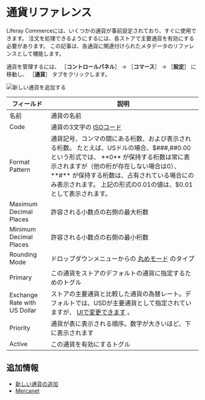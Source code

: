# 通貨リファレンス

Liferay Commerceには、いくつかの通貨が事前設定されており、すぐに使用できます。 注文を処理できるようにするには、各ストアで主要通貨を有効にする必要があります。 この記事は、各通貨に関連付けられたメタデータのリファレンスとして機能します。

通貨を管理するには、 ［**コントロールパネル**］ → ［**コマース**］ → ［**設定**］ に移動し、 ［**通貨**］ タブをクリックします。

![新しい通貨を追加する](./currencies-reference/images/01.png)

| フィールド                        | 説明                                                                                                                                                             |
| ---------------------------- | -------------------------------------------------------------------------------------------------------------------------------------------------------------- |
| 名前                           | 通貨の名前                                                                                                                                                          |
| Code                         | 通貨の3文字の [ISOコード](https://www.currency-iso.org/en/home/tables/table-a1.html)                                                                                     |
| Format Pattern               | 通貨記号、コンマの間にある桁数、および表示される桁数。 たとえば、USドルの場合、$###,##0.00 という形式では、 **0** が保持する桁数は常に表示されますが（他の桁が存在しない場合は0）、 **#** が保持する桁数は、占有されている場合にのみ表示されます。 上記の形式の0.01の値は、$0.01として表示されます。 |
| Maximum Decimal Places       | 許容される小数点の右側の最大桁数                                                                                                                                               |
| Minimum Decimal Places       | 許容される小数点の右側の最小桁数                                                                                                                                               |
| Rounding Mode                | ドロップダウンメニューからの [丸めモード](https://en.wikipedia.org/wiki/Rounding#Directed_rounding_to_an_integer) のタイプ                                                              |
| Primary                      | この通貨をストアのデフォルトの通貨に指定するためのトグル                                                                                                                                   |
| Exchange Rate with US Dollar | ストアの主要通貨と比較した通貨の為替レート。デフォルトでは、USDが主要通貨として指定されていますが、 [UIで変更できます](../../orders-and-fulfillment/mercanet.md#set-eur-as-the-primary-store-currency) 。               |
| Priority                     | 通貨が表に表示される順序。数字が大きいほど、下に表示されます                                                                                                                                 |
| Active                       | この通貨を有効にするトグル                                                                                                                                                  |

## 追加情報

* [新しい通貨の追加](./adding-a-new-currency.md)
* [Mercanet](../configuring-payment-methods/mercanet.md)
